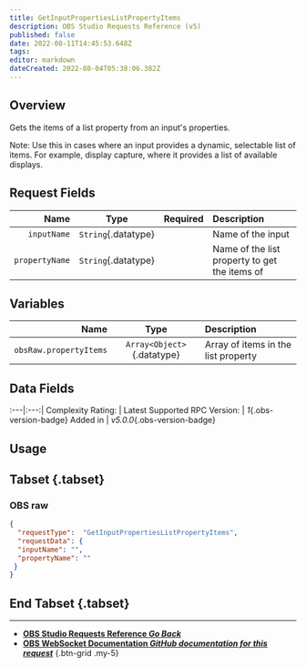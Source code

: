 ```yaml
---
title: GetInputPropertiesListPropertyItems
description: OBS Studio Requests Reference (v5)
published: false
date: 2022-08-11T14:45:53.648Z
tags: 
editor: markdown
dateCreated: 2022-08-04T05:38:06.382Z
---
```


## Overview
Gets the items of a list property from an input's properties.

Note: Use this in cases where an input provides a dynamic, selectable list of items. For example, display capture, where it provides a list of available displays.

## Request Fields
Name | Type | Required| Description |
----:|:----:|:-------:|:------------|
`inputName` | `String`{.datatype} | <i class="mdi mdi-check-bold"></i> | Name of the input
`propertyName` | `String`{.datatype} | <i class="mdi mdi-check-bold"></i> | Name of the list property to get the items of

## Variables
Name | Type | Description | 
----:|:---------:|:------------|
`obsRaw.propertyItems` | `Array<Object>`{.datatype} | Array of items in the list property

## Data Fields
:---|:---:|
Complexity Rating: | <span class="stars stars--4"></span>
Latest Supported RPC Version: | *1*{.obs-version-badge}
Added in | *v5.0.0*{.obs-version-badge}

## Usage
## Tabset {.tabset}
### OBS raw
```json
{
  "requestType":  "GetInputPropertiesListPropertyItems",
  "requestData": {
  "inputName": "",
  "propertyName": ""
 }
}
```
## End Tabset {.tabset}

---

- [<i class="mdi mdi-chevron-left"></i>**OBS Studio Requests Reference *Go Back***](/en/Broadcasters/OBS/Requests)
- [<i class="mdi mdi-github"></i> **OBS WebSocket Documentation *GitHub documentation for this request***](https://github.com/obsproject/obs-websocket/blob/master/docs/generated/protocol.md#getinputpropertieslistpropertyitems)
{.btn-grid .my-5}